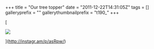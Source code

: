 +++
title = "Our tree topper"
date = "2011-12-22T14:31:05Z"
tags = []
galleryprefix = ""
gallerythumbnailprefix = "t190_"
+++

[

![](/post/our-tree-topper/media_httpdistilleryi_ciFhk.jpg)

](http://instagr.am/p/asRpw/)

